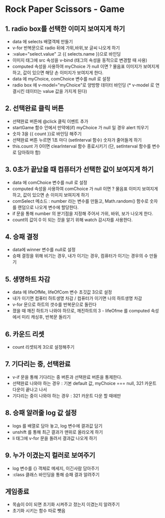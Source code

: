 # Rock Paper Scissors - Game

## 1. radio box를 선택한 이미지 보여지게 하기
* data 에 selects 배열객체 만들기
* v-for 반복문으로 radio 뒤에 가위,바위,보 글씨 나오게 하기
* :value="select.value" 고 {{ selects.name }}으로 바인딩
* 이미지 태그에 src 속성을 v-bind (태그의 속성을 동적으로 변경할 때 사용)
* computed 속성을 사용하여 myChoice 가 null 이면 ? 물음표 이미지가 보여지게 하고, 값이 있으면 해당 손 이미지가 보여지게 한다.
* data 에 myChoice, comChoice 변수를 null 로 설정
* radio box 에 v-model="myChoice"로 양방향 데이터 바인딩 (* v-model 로 연결시킨 데이터는 value 값을 가지게 된다)


## 2. 선택완료 클릭 버튼
* 선택완료 버튼에 @click 클릭 이벤트 추가
* startGame 함수 안에서 만약에(if) myChoice 가 null 일 경우 alert 띄우기
* 숫자 3을 {{ count }}로 바인딩 해주기
* 선택완료 버튼 누르면 1초 마다 (setInterval 함수) 숫자가 줄어들게 하기
* this.count 가 0이면 clearInterval 함수 종료시키기 (단, setInterval 함수를 변수로 담아줘야 함)


## 3. 0초가 끝났을 때 컴퓨터가 선택한 값이 보여지게 하기
* data 에 comChoice 변수를 null 로 설정
* computed 속성을 사용하여 comChoice 가 null 이면 ? 물음표 이미지 보여지게 하고, 값이 있으면 손 이미지 보여지게 하기
* comSelect 메소드 : number 라는 변수를 만들고, Math.random() 함수로 숫자를 랜덤으로 나오게 변수에 할당한다.
* if 문을 통해 number 의 분기점을 지정해 주어서 가위, 바위, 보가 나오게 한다.
* count의 값이 0 이 되는 것을 알기 위해 watch 감시자를 사용한다.


## 4. 승패 결정
* data에 winner 변수를 null로 설정
* 승패 결정을 위해 비기는 경우, 내가 이기는 경우, 컴퓨터가 이기는 경우의 수 만들기


## 5. 생명하트 차감
* data 에 lifeOfMe, lifeOfCom 변수 초깃값 3으로 설정
* 내가 이기면 컴퓨터 하트생명 차감 / 컴퓨터가 이기면 나의 하트생명 차감
* v-for 문으로 하트의 갯수를 반복문으로 돌린다
* 졌을 때 깨진 하트가 나와야 하므로, 깨진하트의 3 - lifeOfme 를 computed 속성에서 미리 캐싱후, 반복문 돌리기 


## 6. 카운드 리셋 
* count 리셋되게 3으로 설정해주기


## 7. 기다리는 중, 선택완료
* v-if 문을 통해 기다리는 중 버튼과 선택완료 버튼을 통제한다.
* 선택완료 나와야 하는 경우 : 기본 default 값, myChoice === null, 321 카운트 다운이 끝나고 나서
* 기다리는 중이 나와야 하는 경우 : 321 카운트 다운 할 때에만


## 8. 승패 알려줄 log 값 설정
* logs 를 배열로 담아 놓고, log 변수에 결과값 담기
* unshift 를 통해 최근 결과가 맨위로 올라오게 하기
* li 태그에 v-for 문을 돌려서 결과값 나오게 하기

## 9. 누가 이겼는지 컬러로 보여주기
* log 변수를 {} 객체로 메세지, 이긴사람 담아주기
* :class 클래스 바인딩을 통해 승패 결과 알려주기

## 게임종료
* 목숨이 0이 되면 초기화 시켜주고 졌는지 이겼는지 알려주기
* 초기화 시키는 함수 따로 뺏음

